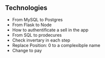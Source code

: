 ## Technologies

- From MySQL to Postgres
- From Flask to Node
- How to authentificate a sell in the app 
- From SQL to prodecures
- Check invertary in each step
- Replace Position: 0 to a complexibple name
- Change to pay